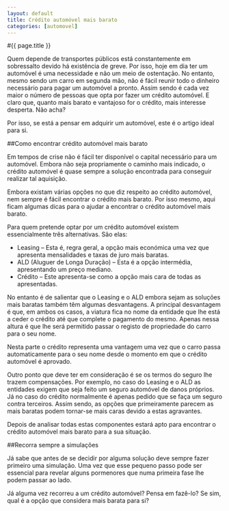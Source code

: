 ```yaml
---
layout: default
title: Crédito automóvel mais barato
categories: [automovel]
---
```


#{{ page.title }}

Quem depende de transportes públicos está constantemente em sobressalto devido há existência de greve. Por isso, hoje em dia ter um automóvel é uma necessidade e não um meio de ostentação. No entanto, mesmo sendo um carro em segunda mão, não é fácil reunir todo o dinheiro necessário para pagar um automóvel a pronto. Assim sendo é cada vez maior o número de pessoas que opta por fazer um crédito automóvel. E claro que, quanto mais barato e vantajoso for o crédito, mais interesse desperta. Não acha?

Por isso, se está a pensar em adquirir um automóvel, este é o artigo ideal para si.

##Como encontrar crédito automóvel mais barato

Em tempos de crise não é fácil ter disponível o capital necessário para um automóvel. Embora não seja propriamente o caminho mais indicado, o crédito automóvel é quase sempre a solução encontrada para conseguir realizar tal aquisição.

Embora existam várias opções no que diz respeito ao crédito automóvel, nem sempre é fácil encontrar o crédito mais barato. Por isso mesmo, aqui ficam algumas dicas para o ajudar a encontrar o crédito automóvel mais barato.

Para quem pretende optar por um crédito automóvel existem essencialmente três alternativas. São elas:

* Leasing – Esta é, regra geral, a opção mais económica uma vez que apresenta mensalidades e taxas de juro mais baratas.
* ALD (Aluguer de Longa Duração) – Esta é a opção intermédia, apresentando um preço mediano.
* Crédito – Este apresenta-se como a opção mais cara de todas as apresentadas.

No entanto é de salientar que o Leasing e o ALD embora sejam as soluções mais baratas também têm algumas desvantagens. A principal desvantagem é que, em ambos os casos, a viatura fica no nome da entidade que lhe está a ceder o crédito até que complete o pagamento do mesmo. Apenas nessa altura é que lhe será permitido passar o registo de propriedade do carro para o seu nome.

Nesta parte o crédito representa uma vantagem uma vez que o carro passa automaticamente para o seu nome desde o momento em que o crédito automóvel é aprovado.

Outro ponto que deve ter em consideração é se os termos do seguro lhe trazem compensações. Por exemplo, no caso do Leasing e o ALD as entidades exigem que seja feito um seguro automóvel de danos próprios. Já no caso do crédito normalmente é apenas pedido que se faça um seguro contra terceiros. Assim sendo, as opções que primeiramente parecem as mais baratas podem tornar-se mais caras devido a estas agravantes.

Depois de analisar todas estas componentes estará apto para encontrar o crédito automóvel mais barato para a sua situação.

##Recorra sempre a simulações

Já sabe que antes de se decidir por alguma solução deve sempre fazer primeiro uma simulação. Uma vez que esse pequeno passo pode ser essencial para revelar alguns pormenores que numa primeira fase lhe podem passar ao lado.

Já alguma vez recorreu a um crédito automóvel? Pensa em fazê-lo? Se sim, qual é a opção que considera mais barata para si?
